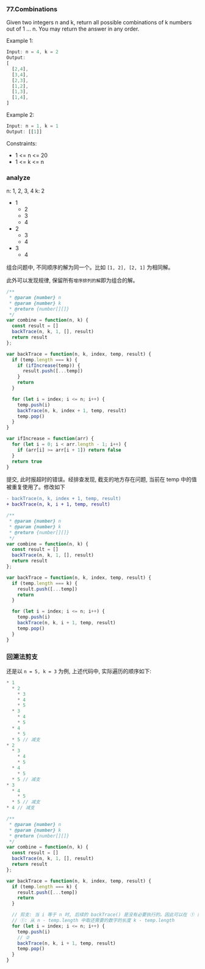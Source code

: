 ### 77.Combinations

Given two integers n and k, return all possible combinations of k numbers out of 1 ... n.
You may return the answer in any order.

Example 1:

```js
Input: n = 4, k = 2
Output:
[
  [2,4],
  [3,4],
  [2,3],
  [1,2],
  [1,3],
  [1,4],
]
```

Example 2:

```js
Input: n = 1, k = 1
Output: [[1]]
```

Constraints:

* 1 <= n <= 20
* 1 <= k <= n

### analyze

n: 1, 2, 3, 4
k: 2

* 1
  * 2
  * 3
  * 4
* 2
  * 3
  * 4
* 3
  * 4

组合问题中, 不同顺序的解为同一个。比如 `[1, 2], [2, 1]` 为相同解。

此外可以发现规律, 保留所有`增序排列的解`即为组合的解。

```js
/**
 * @param {number} n
 * @param {number} k
 * @return {number[][]}
 */
var combine = function(n, k) {
  const result = []
  backTrace(n, k, 1, [], result)
  return result
};

var backTrace = function(n, k, index, temp, result) {
  if (temp.length === k) {
    if (ifIncrease(temp)) {
      result.push([...temp])
    }
    return
  }

  for (let i = index; i <= n; i++) {
    temp.push(i)
    backTrace(n, k, index + 1, temp, result)
    temp.pop()
  }
}

var ifIncrease = function(arr) {
  for (let i = 0; i < arr.length - 1; i++) {
    if (arr[i] >= arr[i + 1]) return false
  }
  return true
}
```

提交, 此时报超时的错误。经排查发现, 截支的地方存在问题, 当前在 temp 中的值被重复使用了。修改如下

```diff
- backTrace(n, k, index + 1, temp, result)
+ backTrace(n, k, i + 1, temp, result)
```

```js
/**
 * @param {number} n
 * @param {number} k
 * @return {number[][]}
 */
var combine = function(n, k) {
  const result = []
  backTrace(n, k, 1, [], result)
  return result
};

var backTrace = function(n, k, index, temp, result) {
  if (temp.length === k) {
    result.push([...temp])
    return
  }

  for (let i = index; i <= n; i++) {
    temp.push(i)
    backTrace(n, k, i + 1, temp, result)
    temp.pop()
  }
}
```

### 回溯法剪支

还是以 `n = 5, k = 3` 为例, 上述代码中, 实际遍历的顺序如下:

```js
* 1
  * 2
    * 3
    * 4
    * 5
  * 3
    * 4
    * 5
  * 4
    * 5
  * 5 // 减支
* 2
  * 3
    * 4
    * 5
  * 4
    * 5
  * 5 // 减支
* 3
  * 4
    * 5
  * 5 // 减支
* 4 // 减支
```

```js
/**
 * @param {number} n
 * @param {number} k
 * @return {number[][]}
 */
var combine = function(n, k) {
  const result = []
  backTrace(n, k, 1, [], result)
  return result
};

var backTrace = function(n, k, index, temp, result) {
  if (temp.length === k) {
    result.push([...temp])
    return
  }

  // 剪支: 当 i 等于 n 时, 后续的 backTrace() 是没有必要执行的。因此可以在 ① 或 ② 处进行减支操作。
  // ①: 从 n - temp.length 中取还需要的数字的长度 k - temp.length
  for (let i = index; i <= n; i++) {
    temp.push(i)
    // ②
    backTrace(n, k, i + 1, temp, result)
    temp.pop()
  }
}
```